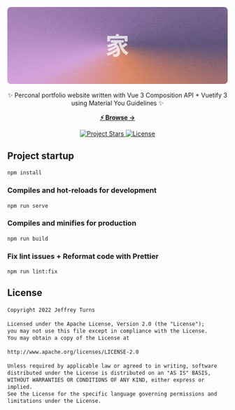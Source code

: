 <p align="center">
  <img src="./.github/images/header@1x.png" alt="header">
</p>

<p align="center">
  ✨ Perconal portfolio website written with Vue 3 Composition API + Vuetify 3 using Material You Guidelines ✨
<p>

<p align="center">
  <a href="https://argente.vercel.app"><strong>⚡ Browse &rarr;</strong></a>
</p>

<p align="center">
  <a href="https://github.com/Jeffrey01596/jeffreyturns">
    <img src="https://img.shields.io/github/stars/Jeffrey01596/jeffreyturns" alt="Project Stars">
  </a>
  <a href="https://github.com/Jeffrey01596/jeffreyturns/blob/main/LICENSE">
    <img src="https://img.shields.io/github/license/Jeffrey01596/jeffreyturns" alt="License">
  </a>
</p>

## Project startup
```
npm install
```

### Compiles and hot-reloads for development
```
npm run serve
```

### Compiles and minifies for production
```
npm run build
```

### Fix lint issues + Reformat code with Prettier
```
npm run lint:fix
```

## License

    Copyright 2022 Jeffrey Turns

    Licensed under the Apache License, Version 2.0 (the "License");
    you may not use this file except in compliance with the License.
    You may obtain a copy of the License at

    http://www.apache.org/licenses/LICENSE-2.0

    Unless required by applicable law or agreed to in writing, software
    distributed under the License is distributed on an "AS IS" BASIS,
    WITHOUT WARRANTIES OR CONDITIONS OF ANY KIND, either express or implied.
    See the License for the specific language governing permissions and
    limitations under the License.
